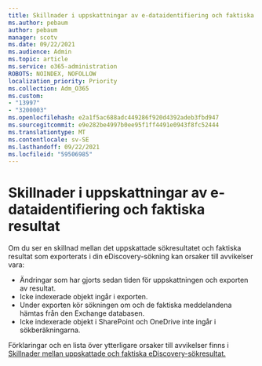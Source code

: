 ```yaml
---
title: Skillnader i uppskattningar av e-dataidentifiering och faktiska resultat
ms.author: pebaum
author: pebaum
manager: scotv
ms.date: 09/22/2021
ms.audience: Admin
ms.topic: article
ms.service: o365-administration
ROBOTS: NOINDEX, NOFOLLOW
localization_priority: Priority
ms.collection: Adm_O365
ms.custom:
- "13997"
- "3200003"
ms.openlocfilehash: e2a1f5ac688adc449286f920d4392adeb3fbd947
ms.sourcegitcommit: e9e282be4997b0ee95f1ff4491e0943f8fc52444
ms.translationtype: MT
ms.contentlocale: sv-SE
ms.lasthandoff: 09/22/2021
ms.locfileid: "59506985"
---
```

# <a name="difference-in-ediscovery-estimates-and-actual-results"></a>Skillnader i uppskattningar av e-dataidentifiering och faktiska resultat

Om du ser en skillnad mellan det uppskattade sökresultatet och faktiska resultat som exporterats i din eDiscovery-sökning kan orsaker till avvikelser vara:

- Ändringar som har gjorts sedan tiden för uppskattningen och exporten av resultat.
- Icke indexerade objekt ingår i exporten.
- Under exporten kör sökningen om och de faktiska meddelandena hämtas från den Exchange databasen.
- Icke indexerade objekt i SharePoint och OneDrive inte ingår i sökberäkningarna.

Förklaringar och en lista över ytterligare orsaker till avvikelser finns i [Skillnader mellan uppskattade och faktiska eDiscovery-sökresultat.](https://docs.microsoft.com/microsoft-365/compliance/differences-between-estimated-and-actual-ediscovery-search-results)
